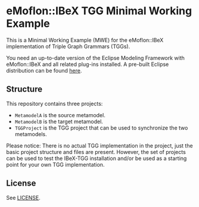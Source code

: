 # eMoflon::IBeX TGG Minimal Working Example

This is a Minimal Working Example (MWE) for the eMoflon::IBeX implementation of Triple Graph Grammars (TGGs).

You need an up-to-date version of the Eclipse Modeling Framework with eMoflon::IBeX and all related plug-ins installed.
A pre-built Eclipse distribution can be found [here](https://github.com/eMoflon/emoflon-ibex-eclipse-build/releases).


## Structure

This repository contains three projects:
- `MetamodelA` is the source metamodel.
- `MetamodelB` is the target metamodel.
- `TGGProject` is the TGG project that can be used to synchronize the two metamodels.

Please notice:
There is no actual TGG implementation in the project, just the basic project structure and files are present.
However, the set of projects can be used to test the IBeX-TGG installation and/or be used as a starting point for your own TGG implementation.


## License

See [LICENSE](./LICENSE).
